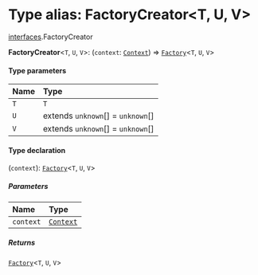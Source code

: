 # Type alias: FactoryCreator\<T, U, V>

[interfaces](/auto-docs/fixed-layout-editor/modules/interfaces.md).FactoryCreator

**FactoryCreator**<`T`, `U`, `V`>: (`context`: [`Context`](/auto-docs/fixed-layout-editor/interfaces/interfaces.Context.md)) => [`Factory`](/auto-docs/fixed-layout-editor/types/interfaces.Factory.md)<`T`, `U`, `V`>

#### Type parameters

| Name | Type |
| :------ | :------ |
| `T` | `T` |
| `U` | extends `unknown`\[] = `unknown`\[] |
| `V` | extends `unknown`\[] = `unknown`\[] |

#### Type declaration

(`context`): [`Factory`](/auto-docs/fixed-layout-editor/types/interfaces.Factory.md)<`T`, `U`, `V`>

##### Parameters

| Name | Type |
| :------ | :------ |
| `context` | [`Context`](/auto-docs/fixed-layout-editor/interfaces/interfaces.Context.md) |

##### Returns

[`Factory`](/auto-docs/fixed-layout-editor/types/interfaces.Factory.md)<`T`, `U`, `V`>
